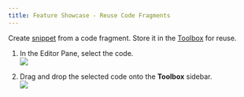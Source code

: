 ```yaml
---
title: Feature Showcase - Reuse Code Fragments
---
```


Create [snippet](/manual/snippets.html) from a code fragment. Store it in the [Toolbox](/manual/toolbox.html) for reuse.

1. In the Editor Pane, select the code.                                             
    ![](/images/tourlet_reuse_select.png)

1. Drag and drop the selected code onto the **Toolbox** sidebar.                              
    ![](/images/tourlet_reuse_drop.png)
